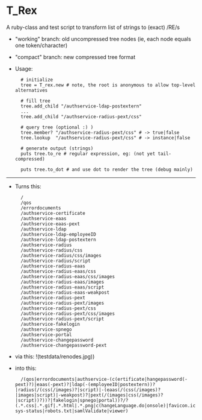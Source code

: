 T_Rex
=====

A ruby-class and test script to transform list of strings to (exact) /RE/s

* "working" branch: old uncompressed tree nodes (ie, each node equals one token/character)
* "compact" branch: new compressed tree format

* Usage:

        # initialize
        tree = T_rex.new # note, the root is anonymous to allow top-level alternatives
        
        # fill tree
        tree.add_child "/authservice-ldap-postextern"
        ...
        tree.add_child "/authservice-radius-pext/css"
        
        # query tree (optional :) )
        tree.member? "/authservice-radius-pext/css" # -> true|false
        tree.lookup  "/authservice-radius-pext/css" # -> instance|false
        
        # generate output (strings)
        puts tree.to_re # regular expression, eg: (not yet tail-compressed)
        
        puts tree.to_dot # and use dot to render the tree (debug mainly)


---

* Turns this:

        /
        /qos
        /errordocuments
        /authservice-certificate
        /authservice-eaas
        /authservice-eaas-pext
        /authservice-ldap
        /authservice-ldap-employeeID
        /authservice-ldap-postextern
        /authservice-radius
        /authservice-radius/css
        /authservice-radius/css/images
        /authservice-radius/script
        /authservice-radius-eaas
        /authservice-radius-eaas/css
        /authservice-radius-eaas/css/images
        /authservice-radius-eaas/images
        /authservice-radius-eaas/script
        /authservice-radius-eaas-weakpost
        /authservice-radius-pext
        /authservice-radius-pext/images
        /authservice-radius-pext/css
        /authservice-radius-pext/css/images
        /authservice-radius-pext/script
        /authservice-fakelogin
        /authservice-spnego
        /authservice-portal
        /authservice-changepassword
        /authservice-changepassword-pext

* via this:
    !(testdata/renodes.jpg))

* into this:

        /(qos|errordocuments|authservice-(c(ertificate|hangepassword(-pext)?)|eaas(-pext)?|ldap(-(employeeID|postextern))?|radius(/(css(/images)?|script)|-(eaas(/(css(/images)?|images|script)|-weakpost)?|pext(/(images|css(/images)?|script))?))?|fakelogin|spnego|portal))?/?(.*.css|.*.gif|.*.html|.*.png|c(hangeLanguage.do|onsole)|favicon.ico|h(eartbeat.html|ome.do)|index(.do|_strong.do)|j_spring_cas_security_check|log(in|out(Portal(.do)?)?)|post-sys-status|robots.txt|samlValidate|viewer)
